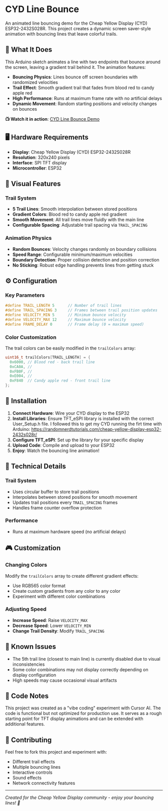 # CYD Line Bounce

An animated line bouncing demo for the Cheap Yellow Display (CYD) ESP32-2432S028R. This project creates a dynamic screen saver-style animation with bouncing lines that leave colorful trails.

## 🎯 What It Does

This Arduino sketch animates a line with two endpoints that bounce around the screen, leaving a gradient trail behind it. The animation features:

- **Bouncing Physics**: Lines bounce off screen boundaries with randomized velocities
- **Trail Effect**: Smooth gradient trail that fades from blood red to candy apple red
- **High Performance**: Runs at maximum frame rate with no artificial delays
- **Dynamic Movement**: Random starting positions and velocity changes on bounces

**📺 Watch it in action**: [CYD Line Bounce Demo](https://www.youtube.com/watch?v=ihmrLsRpidA)

## 🖥️ Hardware Requirements

- **Display**: Cheap Yellow Display (CYD) ESP32-2432S028R
- **Resolution**: 320x240 pixels
- **Interface**: SPI TFT display
- **Microcontroller**: ESP32

## 🎨 Visual Features

### Trail System
- **5 Trail Lines**: Smooth interpolation between stored positions
- **Gradient Colors**: Blood red to candy apple red gradient
- **Smooth Movement**: All trail lines move fluidly with the main line
- **Configurable Spacing**: Adjustable trail spacing via `TRAIL_SPACING`

### Animation Physics
- **Random Bounces**: Velocity changes randomly on boundary collisions
- **Speed Range**: Configurable minimum/maximum velocities
- **Boundary Detection**: Proper collision detection and position correction
- **No Sticking**: Robust edge handling prevents lines from getting stuck

## ⚙️ Configuration

### Key Parameters
```cpp
#define TRAIL_LENGTH 5      // Number of trail lines
#define TRAIL_SPACING 3     // Frames between trail position updates
#define VELOCITY_MIN 5      // Minimum bounce velocity
#define VELOCITY_MAX 12     // Maximum bounce velocity
#define FRAME_DELAY 0       // Frame delay (0 = maximum speed)
```

### Color Customization
The trail colors can be easily modified in the `trailColors` array:
```cpp
uint16_t trailColors[TRAIL_LENGTH] = {
  0x6000, // Blood red - back trail line
  0xCA0A, // 
  0xFB0F, // 
  0xE004, // 
  0xF840  // Candy apple red - front trail line
};
```

## 🚀 Installation

1. **Connect Hardware**: Wire your CYD display to the ESP32
2. **Install Libraries**: Ensure TFT_eSPI library is installed with the correct User_Setup.h file. I followed this to get my CYD running the firt time with Arduino: https://randomnerdtutorials.com/cheap-yellow-display-esp32-2432s028r/
3. **Configure TFT_eSPI**: Set up the library for your specific display
4. **Upload Code**: Compile and upload to your ESP32
5. **Enjoy**: Watch the bouncing line animation!

## 🔧 Technical Details

### Trail System
- Uses circular buffer to store trail positions
- Interpolates between stored positions for smooth movement
- Updates trail positions every `TRAIL_SPACING` frames
- Handles frame counter overflow protection

### Performance
- Runs at maximum hardware speed (no artificial delays)

## 🎮 Customization

### Changing Colors
Modify the `trailColors` array to create different gradient effects:
- Use RGB565 color format
- Create custom gradients from any color to any color
- Experiment with different color combinations

### Adjusting Speed
- **Increase Speed**: Raise `VELOCITY_MAX`
- **Decrease Speed**: Lower `VELOCITY_MIN`
- **Change Trail Density**: Modify `TRAIL_SPACING`

## 🐛 Known Issues

- The 5th trail line (closest to main line) is currently disabled due to visual inconsistencies
- Some color combinations may not display correctly depending on display configuration
- High speeds may cause occasional visual artifacts

## 📝 Code Notes

This project was created as a "vibe coding" experiment with Cursor AI. The code is functional but not optimized for production use. It serves as a rough starting point for TFT display animations and can be extended with additional features.

## 🤝 Contributing

Feel free to fork this project and experiment with:
- Different trail effects
- Multiple bouncing lines
- Interactive controls
- Sound effects
- Network connectivity features


---

*Created for the Cheap Yellow Display community - enjoy your bouncing lines! 🎯* 